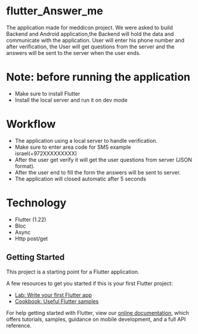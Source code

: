 # flutter_Answer_me

The application made for meddicon project.
We were asked to build Backend and Android application,the Backend will hold the data and communicate with the application.
User will enter his phone number and after verification, the User will get questions from the server and the answers will be sent to the server when the user ends.


# Note: before running the application

- Make sure to install Flutter
- Install the local server and run it on dev mode 

# Workflow
- The application using a local server to handle verification. 
- Make sure to enter area code for SMS example israel(+972XXXXXXXXX)
- After the user get verify it will get the user questions from server (JSON format).
- After the user end to fill the form the answers will be sent to server. 
- The application will closed automatic after 5 seconds

# Technology 

- Flutter (1.22)
- Bloc
- Async
- Http post/get


## Getting Started

This project is a starting point for a Flutter application.

A few resources to get you started if this is your first Flutter project:

- [Lab: Write your first Flutter app](https://flutter.dev/docs/get-started/codelab)
- [Cookbook: Useful Flutter samples](https://flutter.dev/docs/cookbook)

For help getting started with Flutter, view our
[online documentation](https://flutter.dev/docs), which offers tutorials,
samples, guidance on mobile development, and a full API reference.
